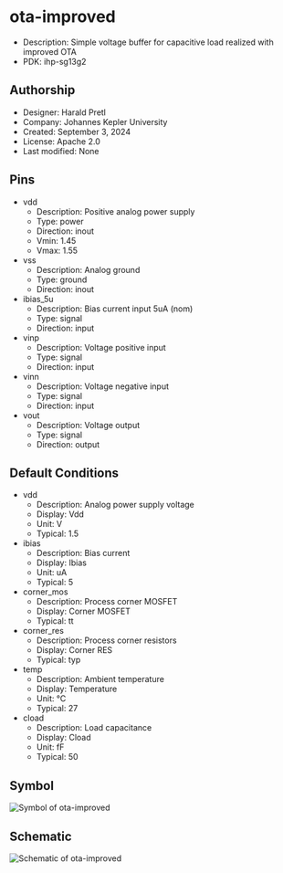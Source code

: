 # ota-improved

- Description: Simple voltage buffer for capacitive load realized with improved OTA
- PDK: ihp-sg13g2

## Authorship

- Designer: Harald Pretl
- Company: Johannes Kepler University
- Created: September 3, 2024
- License: Apache 2.0
- Last modified: None

## Pins

- vdd
  + Description: Positive analog power supply
  + Type: power
  + Direction: inout
  + Vmin: 1.45
  + Vmax: 1.55
- vss
  + Description: Analog ground
  + Type: ground
  + Direction: inout
- ibias_5u
  + Description: Bias current input 5uA (nom)
  + Type: signal
  + Direction: input
- vinp
  + Description: Voltage positive input
  + Type: signal
  + Direction: input
- vinn
  + Description: Voltage negative input
  + Type: signal
  + Direction: input
- vout
  + Description: Voltage output
  + Type: signal
  + Direction: output

## Default Conditions

- vdd
  + Description: Analog power supply voltage
  + Display: Vdd
  + Unit: V
  + Typical: 1.5
- ibias
  + Description: Bias current
  + Display: Ibias
  + Unit: uA
  + Typical: 5
- corner_mos
  + Description: Process corner MOSFET
  + Display: Corner MOSFET
  + Typical: tt
- corner_res
  + Description: Process corner resistors
  + Display: Corner RES
  + Typical: typ
- temp
  + Description: Ambient temperature
  + Display: Temperature
  + Unit: °C
  + Typical: 27
- cload
  + Description: Load capacitance
  + Display: Cload
  + Unit: fF
  + Typical: 50

## Symbol

![Symbol of ota-improved](ota-improved_symbol.svg)

## Schematic

![Schematic of ota-improved](ota-improved_schematic.svg)
